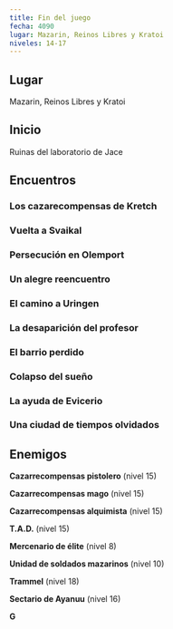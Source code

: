 ```yaml
---
title: Fin del juego
fecha: 4090
lugar: Mazarin, Reinos Libres y Kratoi
niveles: 14-17
---
```


## Lugar

Mazarin, Reinos Libres y Kratoi

## Inicio

Ruinas del laboratorio de Jace

## Encuentros

### Los cazarecompensas de Kretch

### Vuelta a Svaikal

### Persecución en Olemport

### Un alegre reencuentro

### El camino a Uringen

### La desaparición del profesor

### El barrio perdido

### Colapso del sueño

### La ayuda de Evicerio

### Una ciudad de tiempos olvidados

## Enemigos

**Cazarrecompensas pistolero** (nivel 15)

**Cazarrecompensas mago** (nivel 15)

**Cazarrecompensas alquimista** (nivel 15)

**T.A.D.** (nivel 15)

**Mercenario de élite** (nivel 8)

**Unidad de soldados mazarinos** (nivel 10)

**Trammel** (nivel 18)

**Sectario de Ayanuu** (nivel 16)

**G**












































